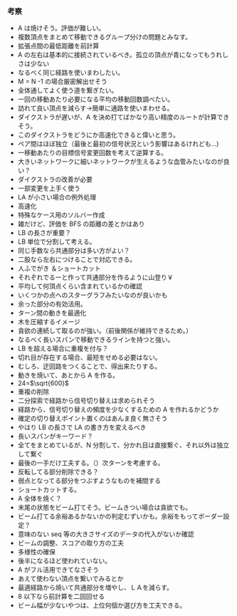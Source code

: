### 考察

- A は焼けそう。評価が難しい。
- 複数頂点をまとめて移動できるグループ分けの問題とみなす。
- 拡張点間の最低距離を前計算
- A の左右は基本的に接続されているべき。孤立の頂点が青になってもうれしさは少ない
- なるべく同じ経路を使いまわしたい。
- M = N -1 の場合厳密解出せそう
- 全体通してよく使う道を繋ぎたい。
- 一回の移動あたり必要になる平均の移動回数調べたい。
- 訪れて良い頂点を減らす->簡単に通路を使いまわせる。
- ダイクストラが遅いが、A を決め打てばかなり高い精度のルートが計算できそう。
- このダイクストラをどうにか高速化できると偉いと思う。
- ペア間はほぼ独立（最後と最初の信号状況という影響はあるけれども...)
- 一移動あたりの目標信号変更回数を考えて逆算する。
- 大きいネットワークに細いネットワークが生えるような血管みたいなのが良い？
- ダイクストラの改善が必要
- 一部変更を上手く使う
- LA が小さい場合の例外処理
- 高速化
- 特殊なケース用のソルバー作成
- 雑だけど、評価を BFS の距離の差とかはあり
- LB の長さが重要？
- LB 単位で分割して考える。
- 同じ手数なら共通部分は多い方がよい？
- 二股なら左右につけることで対応できる。
- 人ふでがき ＆ショートカット
- それぞれでるーと作って共通部分を作るように山登り￥
- 平均して何頂点くらい含まれているかの確認
- いくつかの点へのスターグラフみたいなのが良いかも
- 余った部分の有効活用。
- ターン間の動きを最適化
- 木を圧縮するイメージ
- 貪欲の連続して取るのが強い。（前後関係が維持できるため。）
- なるべく長いスパンで移動できるラインを持つと強い。
- LB を超える場合に重複を付与？
- 切れ目が存在する場合、最短をせめる必要はない。
- むしろ、迂回路をつくることで、得出来たりする。
- 動きを焼いて、あとから A を作る。
- 24=$\sqrt{600}$
- 重複の削除
- 二分探索で経路から信号切り替えは求められそう
- 経路から、信号切り替えの頻度を少なくするための A を作れるかどうか
- 確定の切り替えポイント置くのはあんま良く無さそう
- やはり LB の長さで LA の書き方を変えるべき
- 長いスパンがキーワード？
- 全てをまとめているが、N 分割して、分かれ目は直接繋ぐ、それ以外は独立して繋ぐ
- 最後の一手だけ工夫する。（）次ターンを考慮する。
- 反転してる部分削除できる？
- 弱点となってる部分をつぶすようなものを補間する
- ショートカットする。
- A 全体を焼く？
- 末尾の状態をビーム打てそう。ビームきつい場合は貪欲でも。
- ビーム打てる余裕あるかないかの判定むずいかも。余裕をもってボーダー設定？
- 意味のない seq 等の大きさサイズのデータの代入がないか確認
- ビームの調整、スコアの取り方の工夫
- 多様性の確保
- 後半になるほど使われていない。
- A がフル活用できてなさそう
- あえて使わない頂点を繋いでみるとか
- 最適経路から焼いて共通部分を増やし、ＬＡを減らす。
- 8 以下なら前計算を二回回せる
- ビーム幅が少ないやつは、上位何個か選び方を工夫できる。
